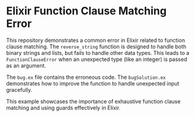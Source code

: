 # Elixir Function Clause Matching Error

This repository demonstrates a common error in Elixir related to function clause matching.  The `reverse_string` function is designed to handle both binary strings and lists, but fails to handle other data types. This leads to a `FunctionClauseError` when an unexpected type (like an integer) is passed as an argument.

The `bug.ex` file contains the erroneous code. The `bugSolution.ex` demonstrates how to improve the function to handle unexpected input gracefully. 

This example showcases the importance of exhaustive function clause matching and using guards effectively in Elixir.